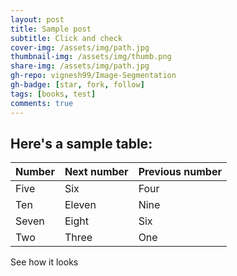 ```yaml
---
layout: post
title: Sample post
subtitle: Click and check
cover-img: /assets/img/path.jpg
thumbnail-img: /assets/img/thumb.png
share-img: /assets/img/path.jpg
gh-repo: vignesh99/Image-Segmentation
gh-badge: [star, fork, follow]
tags: [books, test]
comments: true
---
```


## Here's a sample table:

| Number | Next number | Previous number |
| :------ |:--- | :--- |
| Five | Six | Four |
| Ten | Eleven | Nine |
| Seven | Eight | Six |
| Two | Three | One |

See how it looks
